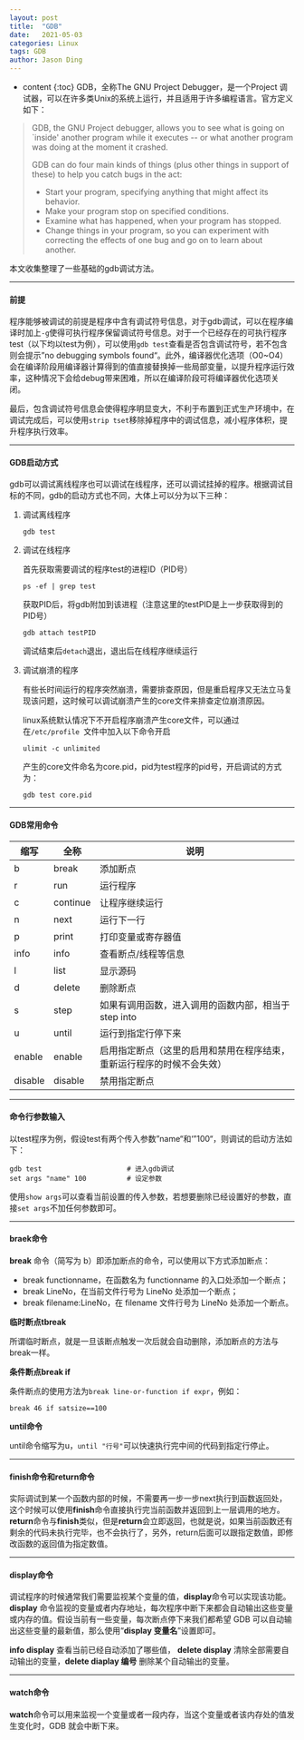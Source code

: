 ```yaml
---
layout: post
title:  "GDB"
date:   2021-05-03
categories: Linux
tags: GDB
author: Jason Ding
---
```


* content
{:toc}
GDB，全称The GNU Project Debugger，是一个Project 调试器，可以在许多类Unix的系统上运行，并且适用于许多编程语言。官方定义如下：

> GDB, the GNU Project debugger, allows you to see what is going on `inside' another program while it executes -- or what another program was doing at the moment it crashed.
>
> GDB can do four main kinds of things (plus other things in support of these) to help you catch bugs in the act:
>
> - Start your program, specifying anything that might affect its behavior.
> - Make your program stop on specified conditions.
> - Examine what has happened, when your program has stopped.
> - Change things in your program, so you can experiment with correcting the effects of one bug and go on to learn about another.

本文收集整理了一些基础的gdb调试方法。




---

#### **前提**

程序能够被调试的前提是程序中含有调试符号信息，对于gdb调试，可以在程序编译时加上`-g`使得可执行程序保留调试符号信息。对于一个已经存在的可执行程序test（以下均以test为例），可以使用`gdb test`查看是否包含调试符号，若不包含则会提示”no debugging symbols found“。此外，编译器优化选项（O0~O4）会在编译阶段用编译器计算得到的值直接替换掉一些局部变量，以提升程序运行效率，这种情况下会给debug带来困难，所以在编译阶段可将编译器优化选项关闭。

最后，包含调试符号信息会使得程序明显变大，不利于布置到正式生产环境中，在调试完成后，可以使用`strip tset`移除掉程序中的调试信息，减小程序体积，提升程序执行效率。

---

#### **GDB启动方式**

gdb可以调试离线程序也可以调试在线程序，还可以调试挂掉的程序。根据调试目标的不同，gdb的启动方式也不同，大体上可以分为以下三种：

1. 调试离线程序

   ```shell
   gdb test
   ```

2. 调试在线程序

   首先获取需要调试的程序test的进程ID（PID号）

   ```shell
   ps -ef | grep test
   ```

   获取PID后，将gdb附加到该进程（注意这里的testPID是上一步获取得到的PID号）

   ```shell
   gdb attach testPID
   ```

   调试结束后`detach`退出，退出后在线程序继续运行

3. 调试崩溃的程序

   有些长时间运行的程序突然崩溃，需要排查原因，但是重启程序又无法立马复现该问题，这时候可以调试崩溃产生的core文件来排查定位崩溃原因。

   linux系统默认情况下不开启程序崩溃产生core文件，可以通过在`/etc/profile `文件中加入以下命令开启

   ```shell
   ulimit -c unlimited
   ```

   产生的core文件命名为core.pid，pid为test程序的pid号，开启调试的方式为：

   ```
   gdb test core.pid
   ```

---

#### **GDB常用命令**

| 缩写    | 全称     | 说明                                                         |
| ------- | -------- | ------------------------------------------------------------ |
| b       | break    | 添加断点                                                     |
| r       | run      | 运行程序                                                     |
| c       | continue | 让程序继续运行                                               |
| n       | next     | 运行下一行                                                   |
| p       | print    | 打印变量或寄存器值                                           |
| info    | info     | 查看断点/线程等信息                                          |
| l       | list     | 显示源码                                                     |
| d       | delete   | 删除断点                                                     |
| s       | step     | 如果有调用函数，进入调用的函数内部，相当于 step into         |
| u       | until    | 运行到指定行停下来                                           |
| enable  | enable   | 启用指定断点（这里的启用和禁用在程序结束，重新运行程序的时候不会失效） |
| disable | disable  | 禁用指定断点                                                 |

---

#### **命令行参数输入**

以test程序为例，假设test有两个传入参数”name“和‘”100“，则调试的启动方法如下：

```shell
gdb test                     # 进入gdb调试
set args "name" 100          # 设定参数
```

使用`show args`可以查看当前设置的传入参数，若想要删除已经设置好的参数，直接`set args`不加任何参数即可。

---

#### **braek命令**

**break** 命令（简写为 b）即添加断点的命令，可以使用以下方式添加断点：

- break functionname，在函数名为 functionname 的入口处添加一个断点；
- break LineNo，在当前文件行号为 LineNo 处添加一个断点；
- break filename:LineNo，在 filename 文件行号为 LineNo 处添加一个断点。

**临时断点tbreak**

所谓临时断点，就是一旦该断点触发一次后就会自动删除，添加断点的方法与break一样。

**条件断点break if** 

条件断点的使用方法为`break line-or-function if expr`，例如：

```
break 46 if satsize==100
```

**until命令**

until命令缩写为u，`until "行号"`可以快速执行完中间的代码到指定行停止。

---

#### **finish命令和return命令**

实际调试到某一个函数内部的时候，不需要再一步一步next执行到函数返回处，这个时候可以使用**finish**命令直接执行完当前函数并返回到上一层调用的地方。**return**命令与**finish**类似，但是**return**会立即返回，也就是说，如果当前函数还有剩余的代码未执行完毕，也不会执行了，另外，return后面可以跟指定数值，即修改函数的返回值为指定数值。

---

#### **display命令**

调试程序的时候通常我们需要监视某个变量的值，**display**命令可以实现该功能。**display** 命令监视的变量或者内存地址，每次程序中断下来都会自动输出这些变量或内存的值。假设当前有一些变量，每次断点停下来我们都希望 GDB 可以自动输出这些变量的最新值，那么使用“**display 变量名**”设置即可。

 **info display** 查看当前已经自动添加了哪些值， **delete display** 清除全部需要自动输出的变量，**delete diaplay 编号** 删除某个自动输出的变量。

---

#### **watch命令**

**watch**命令可以用来监视一个变量或者一段内存，当这个变量或者该内存处的值发生变化时，GDB 就会中断下来。